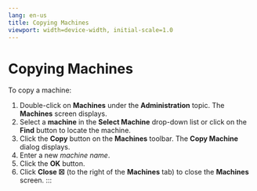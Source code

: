 ```yaml
---
lang: en-us
title: Copying Machines
viewport: width=device-width, initial-scale=1.0
---
```


#  Copying Machines

To copy a machine:

1.  Double-click on **Machines** under the **Administration** topic. The
    **Machines** screen displays.
2.  Select a **machine** in the **Select Machine** drop-down list or
    click on the **Find** button to locate the machine.
3.  Click the **Copy** button on the **Machines** toolbar. The **Copy
    Machine** dialog displays.
4.  Enter a new *machine name*.
5.  Click the **OK** button.
6.  Click **Close ☒** (to the right of the **Machines** tab) to close
    the **Machines** screen.
:::

 

